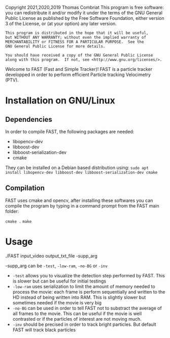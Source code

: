 Copyright 2021,2020,2019 Thomas Combriat
   This program is free software: you can redistribute it and/or modify
    it under the terms of the GNU General Public License as published by
    the Free Software Foundation, either version 3 of the License, or
    (at your option) any later version.

    This program is distributed in the hope that it will be useful,
    but WITHOUT ANY WARRANTY; without even the implied warranty of
    MERCHANTABILITY or FITNESS FOR A PARTICULAR PURPOSE.  See the
    GNU General Public License for more details.

    You should have received a copy of the GNU General Public License
    along with this program.  If not, see <http://www.gnu.org/licenses/>.


Welcome to FAST (Fast and Simple Tracker)! FAST is a particle tracker developped in order to perform efficient Particle tracking Velocimetry (PTV).


# Installation on GNU/Linux

## Dependencies
In order to compile FAST, the following packages are needed:

 - libopencv-dev 
 - libboost-dev
 - libboost-serialization-dev
 - cmake
 
 They can be installed on a Debian based distribution using:
 `sudo apt install libopencv-dev libboost-dev libboost-serialization-dev cmake`

## Compilation

FAST uses cmake and opencv, after installing these softwares you can compile the program by typing in a command prompt from the FAST main folder:

`cmake .`
`make`


# Usage

./FAST input_video output_txt_file -supp_arg

-supp_arg can be `-test`, `-low-ram`, `-no-BG` or `-inv`

 - `-test` allows you to visualize the detection step performed by FAST. This is slower but can be useful for initial testings
 - `-low-ram` uses serialization to limit the amount of memory needed to process the movie: each frame is perform sequentially and written to the HD instead of being written into RAM. This is slightly slower but sometimes needed if the movie is very big
 - `-no-BG` can be used in order to tell FAST not to substract the average of all frames to the movie. This can be useful if the movie is well contrasted or if the particles of interest are not moving much.
 - `-inv` should be precised in order to track bright particles. But default FAST will track black particles






